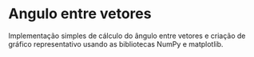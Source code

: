 # Angulo entre vetores

Implementação simples de cálculo do ângulo entre vetores e criação de gráfico representativo usando as bibliotecas NumPy e matplotlib.
